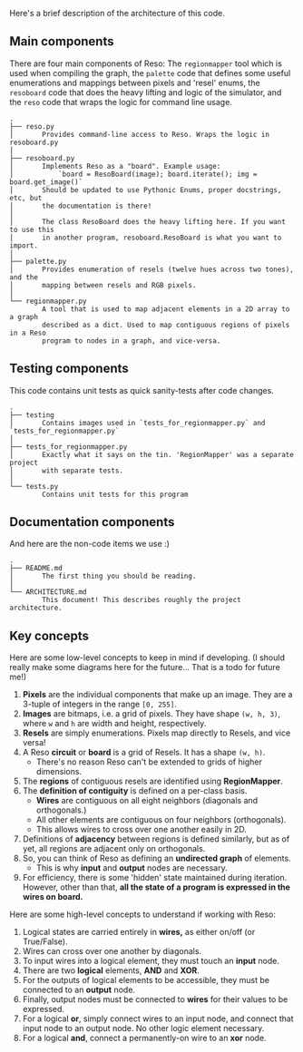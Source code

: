 Here's a brief description of the architecture of this code.


## Main components

There are four main components of Reso: The `regionmapper` tool which is used when compiling the graph, the `palette` code that defines some useful enumerations and mappings between pixels and 'resel' enums, the `resoboard` code that does the heavy lifting and logic of the simulator, and the `reso` code that wraps the logic for command line usage.

```
.
├── reso.py
│       Provides command-line access to Reso. Wraps the logic in resoboard.py
│
├── resoboard.py
│       Implements Reso as a "board". Example usage:
│           `board = ResoBoard(image); board.iterate(); img = board.get_image()`
│       Should be updated to use Pythonic Enums, proper docstrings, etc, but
│       the documentation is there!
│
│       The class ResoBoard does the heavy lifting here. If you want to use this
│       in another program, resoboard.ResoBoard is what you want to import.
│
├── palette.py
│       Provides enumeration of resels (twelve hues across two tones), and the
│       mapping between resels and RGB pixels.
│
└── regionmapper.py
        A tool that is used to map adjacent elements in a 2D array to a graph
        described as a dict. Used to map contiguous regions of pixels in a Reso
        program to nodes in a graph, and vice-versa.

```

## Testing components

This code contains unit tests as quick sanity-tests after code changes.

```
.
├── testing
│       Contains images used in `tests_for_regionmapper.py` and `tests_for_regionmapper.py`
│
├── tests_for_regionmapper.py
│       Exactly what it says on the tin. 'RegionMapper' was a separate project
│       with separate tests. 
│
└── tests.py
        Contains unit tests for this program
```


## Documentation components

And here are the non-code items we use :)

```
.
├── README.md
│       The first thing you should be reading.
│
└── ARCHITECTURE.md
        This document! This describes roughly the project architecture.
```

## Key concepts

Here are some low-level concepts to keep in mind if developing. (I should really make some diagrams here for the future... That is a todo for future me!)

1. **Pixels** are the individual components that make up an image. They are a 3-tuple of integers in the range `[0, 255]`.
2. **Images** are bitmaps, i.e. a grid of pixels. They have shape `(w, h, 3)`, where `w` and `h` are width and height, respectively.
3. **Resels** are simply enumerations. Pixels map directly to Resels, and vice versa!
4. A Reso **circuit** or **board** is a grid of Resels. It has a shape `(w, h)`.
    - There's no reason Reso can't be extended to grids of higher dimensions.
5. The **regions** of contiguous resels are identified using **RegionMapper**.
6. The **definition of contiguity** is defined on a per-class basis.
    - **Wires** are contiguous on all eight neighbors (diagonals and orthogonals.)
    - All other elements are contiguous on four neighbors (orthogonals).
    - This allows wires to cross over one another easily in 2D.
7. Definitions of **adjacency** between regions is defined similarly, but as of yet, all regions are adjacent only on orthogonals.
8. So, you can think of Reso as defining an **undirected graph** of elements.
    - This is why **input** and **output** nodes are necessary.
9. For efficiency, there is some 'hidden' state maintained during iteration. However, other than that, **all the state of a program is expressed in the wires on board.**

Here are some high-level concepts to understand if working with Reso:

1. Logical states are carried entirely in **wires,** as either on/off (or True/False).
2. Wires can cross over one another by diagonals. 
3. To input wires into a logical element, they must touch an **input** node.
4. There are two **logical** elements, **AND** and **XOR**.
5. For the outputs of logical elements to be accessible, they must be connected to an **output** node.
6. Finally, output nodes must be connected to **wires** for their values to be expressed.
7. For a logical **or**, simply connect wires to an input node, and connect that input node to an output node. No other logic element necessary.
8. For a logical **and**, connect a permanently-on wire to an **xor** node.
